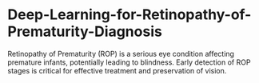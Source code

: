 # Deep-Learning-for-Retinopathy-of-Prematurity-Diagnosis
Retinopathy of Prematurity (ROP) is a serious eye condition affecting premature infants, potentially leading to blindness. Early detection of ROP stages is critical for effective treatment and preservation of vision.
